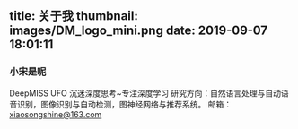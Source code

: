 title: 关于我
thumbnail: images/DM_logo_mini.png
date: 2019-09-07 18:01:11
---

### 小宋是呢

DeepMISS UFO 沉迷深度思考~专注深度学习 
研究方向：自然语言处理与自动语音识别，图像识别与自动检测，图神经网络与推荐系统。
邮箱：xiaosongshine@163.com

